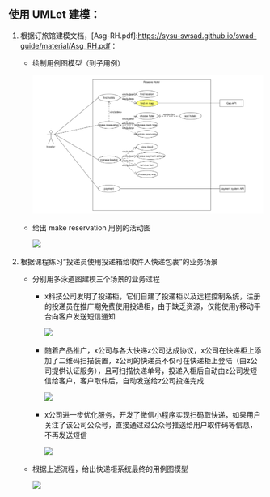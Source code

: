 ## 使用 **UMLet** 建模：

1. 根据订旅馆建模文档，[Asg-RH.pdf]:<https://sysu-swsad.github.io/swad-guide/material/Asg_RH.pdf>：

   - 绘制用例图模型（到子用例）

     ![](https://github.com/yhao1886/yhao1886.github.io/blob/master/swsad/picture/2.PNG?raw=true)

   - 给出 make reservation 用例的活动图

     ![](https://i.loli.net/2019/07/05/5d1f26b6cbdee83700.png)

     

   

2. 根据课程练习“投递员使用投递箱给收件人快递包裹”的业务场景

   - 分别用多泳道图建模三个场景的业务过程

     - x科技公司发明了投递柜，它们自建了投递柜以及远程控制系统，注册的投递员在推广期免费使用投递柜，由于缺乏资源，仅能使用y移动平台向客户发送短信通知

        ![](https://i.loli.net/2019/07/05/5d1f26b6d842631696.png)

     - 随着产品推广，x公司与各大快递z公司达成协议，x公司在快递柜上添加了二维码扫描装置，z公司的快递员不仅可在快递柜上登陆（由z公司提供认证服务），且可扫描快递单号，投递入柜后自动由z公司发短信给客户，客户取件后，自动发送给z公司投递完成

       ![](https://i.loli.net/2019/07/05/5d1f26b6d7f3a15147.png)

     - x公司进一步优化服务，开发了微信小程序实现扫码取快递，如果用户关注了该公司公众号，直接通过过公众号推送给用户取件码等信息，不再发送短信

       ![](https://i.loli.net/2019/07/05/5d1f26b6e447a55709.png)

   - 根据上述流程，给出快递柜系统最终的用例图模型

     ![](https://i.loli.net/2019/07/05/5d1f26b6efda718139.png)
